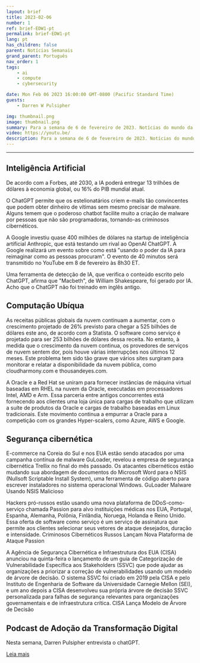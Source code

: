 ```yaml
---
layout: brief
title: 2023-02-06
number: 1
ref: brief-EDW1-pt
permalink: brief-EDW1-pt
lang: pt
has_children: false
parent: Notícias Semanais
grand_parent: Português
nav_order: 1
tags:
    - ai
    - compute
    - cybersecurity

date: Mon Feb 06 2023 16:00:00 GMT-0800 (Pacific Standard Time)
guests:
    - Darren W Pulsipher

img: thumbnail.png
image: thumbnail.png
summary: Para a semana de 6 de fevereiro de 2023. Notícias do mundo da transformação digital em inteligência artificial, computação em nuvem e segurança cibernética.
video: https://youtu.be/
description: Para a semana de 6 de fevereiro de 2023. Notícias do mundo da transformação digital em inteligência artificial, computação em nuvem e segurança cibernética.
---
```






---

## Inteligência Artificial

De acordo com a Forbes, até 2030, a IA poderá entregar 13 trilhões de dólares à economia global, ou 16% do PIB mundial atual.

O ChatGPT permite que os estelionatários criem e-mails tão convincentes que podem obter dinheiro de vítimas sem mesmo precisar de malware. Alguns temem que o poderoso chatbot facilite muito a criação de malware por pessoas que não são programadoras, tornando-as criminosos cibernéticos.

A Google investiu quase 400 milhões de dólares na startup de inteligência artificial Anthropic, que está testando um rival ao OpenAI ChatGPT. A Google realizará um evento sobre como está "usando o poder da IA para reimaginar como as pessoas procuram". O evento de 40 minutos será transmitido no YouTube em 8 de fevereiro às 8h30 ET.

Uma ferramenta de detecção de IA, que verifica o conteúdo escrito pelo ChatGPT, afirma que "Macbeth", de William Shakespeare, foi gerado por IA. Acho que o ChatGPT não foi treinado em inglês antigo.

## Computação Ubíqua

As receitas públicas globais da nuvem continuam a aumentar, com o crescimento projetado de 26% previsto para chegar a 525 bilhões de dólares este ano, de acordo com a Statista. O software como serviço é projetado para ser 253 bilhões de dólares dessa receita. No entanto, à medida que o crescimento da nuvem continua, os provedores de serviços de nuvem sentem dor, pois houve várias interrupções nos últimos 12 meses. Este problema tem sido tão grave que vários sites surgiram para monitorar e relatar a disponibilidade da nuvem pública, como cloudharmony.com e thousandeyes.com.

A Oracle e a Red Hat se uniram para fornecer instâncias de máquina virtual baseadas em RHEL na nuvem da Oracle, executadas em processadores Intel, AMD e Arm. Essa parceria entre antigos concorrentes está fornecendo aos clientes uma loja única para cargas de trabalho que utilizam a suíte de produtos da Oracle e cargas de trabalho baseadas em Linux tradicionais. Este movimento continua a empurrar a Oracle para a competição com os grandes Hyper-scalers, como Azure, AWS e Google.

## Segurança cibernética

E-commerce na Coreia do Sul e nos EUA estão sendo atacados por uma campanha contínua de malware GuLoader, revelou a empresa de segurança cibernética Trellix no final do mês passado. Os atacantes cibernéticos estão mudando sua abordagem de documentos do Microsoft Word para o NSIS (Nullsoft Scriptable Install System), uma ferramenta de código aberto para escrever instaladores no sistema operacional Windows. GuLoader Malware Usando NSIS Malicioso

Hackers pró-russos estão usando uma nova plataforma de DDoS-como-serviço chamada Passion para alvo instituições médicas nos EUA, Portugal, Espanha, Alemanha, Polônia, Finlândia, Noruega, Holanda e Reino Unido. Essa oferta de software como serviço é um serviço de assinatura que permite aos clientes selecionar seus vetores de ataque desejados, duração e intensidade. Criminosos Cibernéticos Russos Lançam Nova Plataforma de Ataque Passion

A Agência de Segurança Cibernética e Infraestrutura dos EUA (CISA) anunciou na quinta-feira o lançamento de um guia de Categorização de Vulnerabilidade Específica aos Stakeholders (SSVC) que pode ajudar as organizações a priorizar a correção de vulnerabilidades usando um modelo de árvore de decisão. O sistema SSVC foi criado em 2019 pela CISA e pelo Instituto de Engenharia de Software da Universidade Carnegie Mellon (SEI), e um ano depois a CISA desenvolveu sua própria árvore de decisão SSVC personalizada para falhas de segurança relevantes para organizações governamentais e de infraestrutura crítica. CISA Lança Modelo de Árvore de Decisão

## Podcast de Adoção da Transformação Digital

Nesta semana, Darren Pulsipher entrevista o chatGPT.

[Leia mais](https://www.embracingdigital.org/episodes-EDT122)


